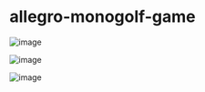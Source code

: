 ﻿# allegro-monogolf-game
![image](https://user-images.githubusercontent.com/86569967/125508587-9e78ccb0-857f-4991-b30b-88a822b5370d.png)

![image](https://user-images.githubusercontent.com/86569967/125508730-d3d8cfd2-acf2-4cfe-a095-742516af1805.png)

![image](https://user-images.githubusercontent.com/86569967/125508792-b7fa17d4-d6f2-4da2-9770-df0e9d00b623.png)


